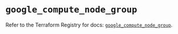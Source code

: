 # `google_compute_node_group`

Refer to the Terraform Registry for docs: [`google_compute_node_group`](https://registry.terraform.io/providers/hashicorp/google/6.11.1/docs/resources/compute_node_group).
